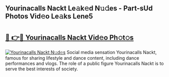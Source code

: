 ## Yourinacalls Nackt Le𝚊k𝚎d N𝚞𝚍es - Part-sUd Photos Vid𝚎o Le𝚊ks Lene5

# <h2><a href="http://fb16c0w.evod.top/?m=Yourinacalls+Nackt">🔗 👉🔴 Yourinacalls Nackt Vid𝚎o Ph𝚘t𝚘s</a></h2>

[![Yourinacalls Nackt N𝚞d𝚎s](https://i.imgur.com/8V9OHl7.gif)](http://fb16c0w.evod.top/?m=Yourinacalls+Nackt)
Social media sensation Yourinacalls Nackt, famous for sharing lifestyle and dance content, including dance performances and vlogs. The role of a public figure Yourinacalls Nackt is to serve the best interests of society. 
